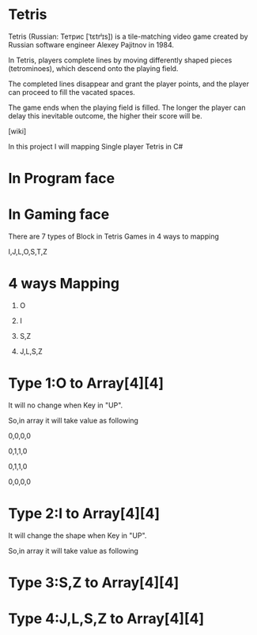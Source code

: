 # Tetris
Tetris (Russian: Тетрис [ˈtɛtrʲɪs]) is a tile-matching video game created by Russian software engineer Alexey Pajitnov in 1984.

In Tetris, players complete lines by moving differently shaped pieces (tetrominoes), which descend onto the playing field. 

The completed lines disappear and grant the player points, and the player can proceed to fill the vacated spaces. 

The game ends when the playing field is filled. The longer the player can delay this inevitable outcome, the higher their score will be. 

[wiki]

In this project I will mapping Single player Tetris in C#

# In Program face


# In Gaming face 
There are 7 types of Block in Tetris Games in 4 ways to mapping

I,J,L,O,S,T,Z
# 4 ways Mapping

1. O

2. I

3. S,Z

4. J,L,S,Z

# Type 1:O to Array[4][4]

It will no change when Key in "UP".

So,in array it will take value as following

0,0,0,0

0,1,1,0

0,1,1,0

0,0,0,0

# Type 2:I to Array[4][4]

It will change the shape when Key in "UP".

So,in array it will take value as following


# Type 3:S,Z to Array[4][4]

# Type 4:J,L,S,Z to Array[4][4]


